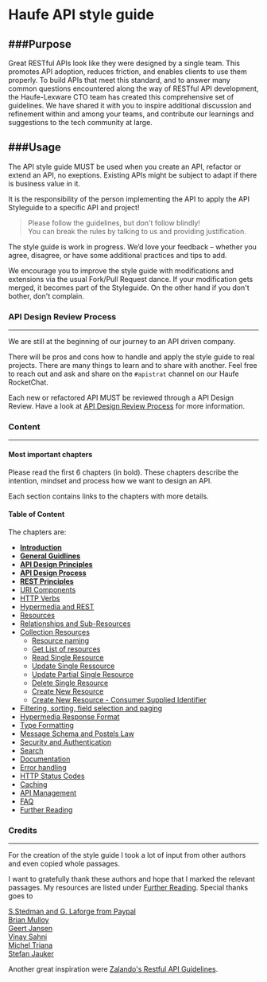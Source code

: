 # Haufe API style guide

###Purpose
---
Great RESTful APIs look like they were designed by a single team. This promotes API adoption, reduces friction, and enables clients to use them properly. To build APIs that meet this standard, and to answer many common questions encountered along the way of RESTful API development, the Haufe-Lexware CTO team has created this comprehensive set of guidelines. We have shared it with you to inspire additional discussion and refinement within and among your teams, and contribute our learnings and suggestions to the tech community at large.


###Usage
---
The API style guide MUST be used when you create an API, refactor or extend an API, no exeptions. Existing APIs might be subject to adapt if there is business value in it.

It is the responsibility of the person implementing the API to apply the API Styleguide to a specific API and project!
	
>	Please follow the guidelines, but don't follow blindly!  
>	You can break the rules by talking to us and providing justification.

The style guide is work in progress. We’d love your feedback – whether you agree, disagree, or have some additional practices and tips to add.

We encourage you to improve the style guide with modifications and extensions via the usual Fork/Pull Request dance. If your modification gets merged, it becomes part of the Styleguide. On the other hand if you don't bother, don't complain.

### API Design Review Process
---
We are still at the beginning of our journey to an API driven company.
   
There will be pros and cons how to handle and apply the style guide to real projects. There are many things to learn and to share with another. Feel free to reach out and ask and share on the `#apistrat` channel on our Haufe RocketChat.

Each new or refactored API MUST be reviewed through a API Design Review. Have a look at [API Design Review Process](api-design-review-process.md) for more information.

### Content
---

#### Most important chapters
Please read the first 6 chapters (in bold). These chapters describe the intention, mindset and process how we want to design an API.

Each section contains links to the chapters with more details.

#### Table of Content
The chapters are:

- **[Introduction](introduction/introduction.md)**
- **[General Guidlines](general-guidelines/general-guidelines.md)**
- **[API Design Principles](api-design-principles/api-design-principles.md)**
- **[API Design Process](api-design-process/api-design-process.md)**
- **[REST Principles](rest-principles/rest-principles.md)**
- [URI Components](uri-components/uri-components.md)
- [HTTP Verbs](http-verbs/http-verbs.md)
- [Hypermedia and REST](hypermedia-and-rest/hypermedia-and-rest.md) 
- [Resources](resources/resources.md)
- [Relationships and Sub-Resources](relationships-and-sub-resources/relationships-and-sub-resources.md)
- [Collection Resources](collection-resources/collection-resources.md)
	- [Resource naming](collection-resources/collection-resources.md#resource-naming) 
	- [Get List of resources](collection-resources/collection-resources.md#get-list-of-resources)
	- [Read Single Resource](collection-resources/collection-resources.md#read-single-resources)
	- [Update Single Ressource](collection-resources/collection-resources.md#update-single-ressource)
	- [Update Partial Single Resource](collection-resources/collection-resources.md#update-partial-single-resource)
	- [Delete Single Resource](collection-resources/collection-resources.md#delete-single-resource)
	- [Create New Resource](collection-resources/collection-resources.md#create-new-resource)
	- [Create New Resource - Consumer Supplied Identifier](collection-resources/collection-resources.md#create-new-resource---consumer-supplied-identifier) 
- [Filtering, sorting, field selection and paging](filtering-sorting-field-selection-and-paging/filtering-sorting-field-selection-and-paging.md)
- [Hypermedia Response Format](response-format/response-format.md)
- [Type Formatting](type-formatting/type-formatting.md)
- [Message Schema and Postels Law](message-schema/message-schema.md)
- [Security and Authentication](security-and-authentication/security-and-authentication.md)
- [Search](search/search.md)
- [Documentation](documentation/documentation.md)
- [Error handling](error-handling/error-handling.md)
- [HTTP Status Codes](http-status-codes/http-status-codes.md)
- [Caching](caching/caching.md)
- [API Management](api-management/api-management.md)
- [FAQ](faq/faq.md)
- [Further Reading](further-reading/further-reading.md)

### Credits
---

For the creation of the style guide I took a lot of input from other authors and even copied whole passages.

I want to gratefully thank these authors and hope that I marked the relevant passages. My resources are listed under [Further Reading](further-reading.md). Special thanks goes to

[S.Stedman and G. Laforge from Paypal](https://github.com/paypal/api-standards/blob/master/api-style-guide.md)  
[Brian Mulloy](https://pages.apigee.com/rs/apigee/images/api-design-ebook-2012-03.pdf)  
[Geert Jansen](http://restful-api-design.readthedocs.org/en/latest/intro.html)   
[Vinay Sahni](http://www.vinaysahni.com/)  
[Michel Triana](http://micheltriana.com/2013/09/30/http-verbs-in-a-rest-web-api/)  
[Stefan Jauker](http://blog.mwaysolutions.com/author/stefan-jauker/)

Another great inspiration were [Zalando's Restful API Guidelines](http://zalando.github.io/restful-api-guidelines/).

